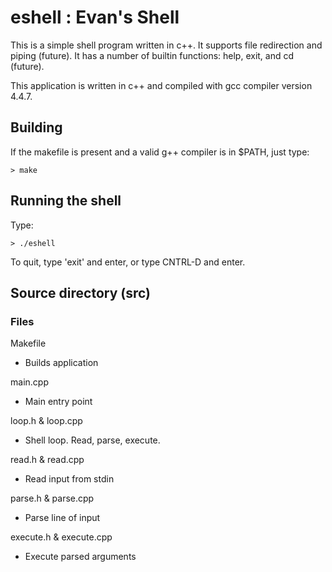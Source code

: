 # eshell : Evan's Shell 

This is a simple shell program written in c++. 
It supports file redirection and piping
(future). It has a number of builtin functions:
help, exit, and cd (future).

This application is written in c++ and compiled with
gcc compiler version 4.4.7.

## Building
If the makefile is present and a valid g++ compiler is in $PATH, 
just type:
	
	> make

## Running the shell
Type:
	
	> ./eshell

To quit, type 'exit' and enter, or type CNTRL-D and enter.

## Source directory (src)
### Files

Makefile

- Builds application

main.cpp

- Main entry point

loop.h & loop.cpp

- Shell loop. Read, parse, execute.

read.h & read.cpp

- Read input from stdin

parse.h & parse.cpp

- Parse line of input

execute.h & execute.cpp

- Execute parsed arguments

